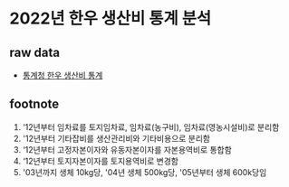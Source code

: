 # 2022년 한우 생산비 통계 분석

## raw data
- [통계청 한우 생산비 통계](https://kosis.kr/statHtml/statHtml.do?orgId=101&tblId=DT_1EE018)

## footnote 
1. ’12년부터 임차료를 토지임차료, 임차료(농구비), 임차료(영농시설비)로 분리함  
2. '12년부터 기타잡비를 생산관리비와 기타비용으로 분리함  
3. ‘12년부터 고정자본이자와 유동자본이자를 자본용역비로 통합함
4. ‘12년부터 토지자본이자를 토지용역비로 변경함
5. '03년까지 생체 10kg당, '04년 생체 500kg당, '05년부터 생체 600k당임
